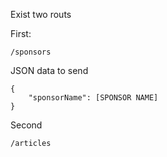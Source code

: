 Exist two routs 

First:

```
/sponsors 
```

JSON data to send

```
{
    "sponsorName": [SPONSOR NAME]
}
```

Second 

```
/articles
```